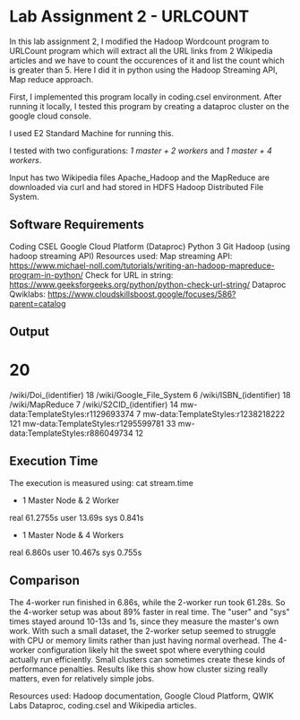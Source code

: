 # Lab Assignment 2 - URLCOUNT

In this lab assignment 2, I modified the Hadoop Wordcount program to URLCount program which will extract all the URL links from 2 Wikipedia articles and we have to count the occurences of it and list the count which is greater than 5. Here I did it in python using the Hadoop Streaming API, Map reduce approach.

First, I implemented this program locally in coding.csel environment. After running it locally, I tested this program by creating a dataproc cluster on the google cloud console.

I used E2 Standard Machine for running this.

I tested with two configurations:
 *1 master + 2 workers* and  *1 master + 4 workers*. 

Input has two Wikipedia files Apache_Hadoop and the MapReduce are downloaded via curl and had stored in HDFS Hadoop Distributed File System.

## Software Requirements
Coding CSEL
Google Cloud Platform (Dataproc)
Python 3
Git
Hadoop (using hadoop streaming API)
Resources used:
Map streaming API: https://www.michael-noll.com/tutorials/writing-an-hadoop-mapreduce-program-in-python/
Check for URL in string: https://www.geeksforgeeks.org/python/python-check-url-string/
Dataproc Qwiklabs: https://www.cloudskillsboost.google/focuses/586?parent=catalog



## Output 

#	20
/wiki/Doi_(identifier)	18
/wiki/Google_File_System	6
/wiki/ISBN_(identifier)	18
/wiki/MapReduce	7
/wiki/S2CID_(identifier)	14
mw-data:TemplateStyles:r1129693374	7
mw-data:TemplateStyles:r1238218222	121
mw-data:TemplateStyles:r1295599781	33
mw-data:TemplateStyles:r886049734	12




## Execution Time 
The execution is measured using: cat stream.time

- 1 Master Node & 2 Worker

real 61.2755s
user 13.69s
sys 0.841s



- 1 Master Node & 4 Workers

real 6.860s
user 10.467s
sys 0.755s



## Comparison
The 4-worker run finished in 6.86s, while the 2-worker run took 61.28s. So the 4-worker setup was about 89% faster in real time.
The "user" and "sys" times stayed around 10-13s and 1s, since they measure the master's own work. 
With such a small dataset, the 2-worker setup seemed to struggle with CPU or memory limits rather than just having normal overhead. The 4-worker configuration likely hit the sweet spot where everything could actually run efficiently.
Small clusters can sometimes create these kinds of performance penalties. Results like this show how cluster sizing really matters, even for relatively simple jobs.




Resources used: Hadoop documentation, Google Cloud Platform, QWIK Labs Dataproc, coding.csel and Wikipedia articles.


